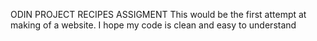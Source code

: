 ODIN PROJECT RECIPES ASSIGMENT
This would be the first attempt at making of a website.
I hope my code is clean and easy to understand
